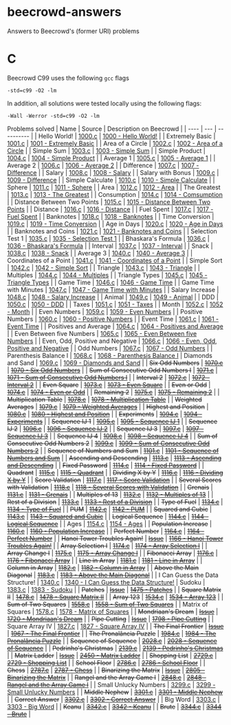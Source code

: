 # beecrowd-answers
Answers to Beecrowd's (former URI) problems

# C

Beecrowd C99 uses the following `gcc` flags

`-std=c99 -O2 -lm`

In addition, all solutions were tested locally using the following flags:

`-Wall -Werror -std=c99 -O2 -lm`

Problems solved
| Name | Source | Description on Beecrowd |
| ---- | --- | ---------- |
| Hello World! | [1000.c](src/C/1000.c) | [1000 - Hello World!](https://judge.beecrowd.com/en/problems/view/1000) |
| Extremely Basic | [1001.c](src/C/1001.c) | [1001 - Extremely Basic](https://judge.beecrowd.com/en/problems/view/1001) |
| Area of a Circle | [1002.c](src/C/1002.c) | [1002 - Area of a Circle](https://judge.beecrowd.com/en/problems/view/1002) |
| Simple Sum | [1003.c](src/C/1003.c) | [1003 - Simple Sum](https://judge.beecrowd.com/en/problems/view/1003) |
| Simple Product | [1004.c](src/C/1004.c) | [1004 - Simple Product](https://judge.beecrowd.com/en/problems/view/1004) |
| Average 1 | [1005.c](src/C/1005.c) | [1005 - Average 1](https://judge.beecrowd.com/en/problems/view/1005) |
| Average 2 | [1006.c](src/C/1006.c) | [1006 - Average 2](https://judge.beecrowd.com/en/problems/view/1006) |
| Difference | [1007.c](src/C/1007.c) | [1007 - Difference](https://judge.beecrowd.com/en/problems/view/1007) |
| Salary | [1008.c](src/C/1008.c) | [1008 - Salary](https://judge.beecrowd.com/en/problems/view/1008) |
| Salary with Bonus | [1009.c](src/C/1009.c) | [1009 - Difference](https://judge.beecrowd.com/en/problems/view/1009) |
| Simple Calculate | [1010.c](src/C/1010.c) | [1010 - Simple Calculate](https://judge.beecrowd.com/en/problems/view/1010) |
| Sphere | [1011.c](src/C/1011.c) | [1011 - Sphere](https://judge.beecrowd.com/en/problems/view/1011) |
| Area | [1012.c](src/C/1012.c) | [1012 - Area](https://judge.beecrowd.com/en/problems/view/1012) |
| The Greatest | [1013.c](src/C/1013.c) | [1013 - The Greatest](https://judge.beecrowd.com/en/problems/view/1013) |
| Consumption | [1014.c](src/C/1014.c) | [1014 - Comsumption](https://judge.beecrowd.com/en/problems/view/1014) |
| Distance Between Two Points | [1015.c](src/C/1015.c) | [1015 - Distance Between Two Points](https://judge.beecrowd.com/en/problems/view/1015) |
| Distance | [1016.c](src/C/1016.c) | [1016 - Distance](https://judge.beecrowd.com/en/problems/view/1016) |
| Fuel Spent | [1017.c](src/C/1017.c) | [1017 - Fuel Spent](https://judge.beecrowd.com/en/problems/view/1017) |
| Banknotes | [1018.c](src/C/1018.c) | [1018 - Banknotes](https://judge.beecrowd.com/en/problems/view/1018) |
| Time Conversion | [1019.c](src/C/1019.c) | [1019 - Time Conversion](https://judge.beecrowd.com/en/problems/view/1019) |
| Age in Days | [1020.c](src/C/1020.c) | [1020 - Age in Days](https://judge.beecrowd.com/en/problems/view/1020) |
| Banknotes and Coins | [1021.c](src/C/1021.c) | [1021 - Banknotes and Coins](https://judge.beecrowd.com/en/problems/view/1021) |
| Selection Test 1 | [1035.c](src/C/1035.c) | [1035 - Selection Test 1](https://judge.beecrowd.com/en/problems/view/1035) |
| Bhaskara's Formula | [1036.c](src/C/1036.c) | [1036 - Bhaskara's Formula](https://judge.beecrowd.com/en/problems/view/1036) |
| Interval | [1037.c](src/C/1037.c) | [1037 - Interval](https://judge.beecrowd.com/en/problems/view/1037) |
| Snack | [1038.c](src/C/1038.c) | [1038 - Snack](https://judge.beecrowd.com/en/problems/view/1038) |
| Average 3 | [1040.c](src/C/1040.c) | [1040 - Average 3](https://judge.beecrowd.com/en/problems/view/1040) |
| Coordinates of a Point | [1041.c](src/C/1041.c) | [1041 - Coordinates of a Point](https://judge.beecrowd.com/en/problems/view/1041) |
| Simple Sort | [1042.c](src/C/1042.c) | [1042 - Simple Sort](https://judge.beecrowd.com/en/problems/view/1042) |
| Triangle | [1043.c](src/C/1043.c) | [1043 - Triangle](https://judge.beecrowd.com/en/problems/view/1043) |
| Multiples | [1044.c](src/C/1044.c) | [1044 - Multiples](https://judge.beecrowd.com/en/problems/view/1044) |
| Triangle Types | [1045.c](src/C/1045.c) | [1045 - Triangle Types](https://judge.beecrowd.com/en/problems/view/1045) |
| Game Time | [1046.c](src/C/1046.c) | [1046 - Game Time](https://judge.beecrowd.com/en/problems/view/1046) |
| Game Time with Minutes | [1047.c](src/C/1047.c) | [1047 - Game Time with Minutes](https://judge.beecrowd.com/en/problems/view/1047) |
| Salary Increase | [1048.c](src/C/1048.c) | [1048 - Salary Increase](https://judge.beecrowd.com/en/problems/view/1048) |
| Animal | [1049.c](src/C/1049.c) | [1049 - Animal](https://judge.beecrowd.com/en/problems/view/1049) |
| DDD | [1050.c](src/C/1050.c) | [1050 - DDD](https://judge.beecrowd.com/en/problems/view/1050) |
| Taxes | [1051.c](src/C/1051.c) | [1051 - Taxes](https://judge.beecrowd.com/en/problems/view/1051) |
| Month | [1052.c](src/C/1052.c) | [1052 - Month](https://judge.beecrowd.com/en/problems/view/1052) |
| Even Numbers | [1059.c](src/C/1059.c) | [1059 - Even Numbers](https://judge.beecrowd.com/en/problems/view/1059) |
| Positive Numbers | [1060.c](src/C/1060.c) | [1060 - Positive Numbers](https://judge.beecrowd.com/en/problems/view/1060) |
| Event Time | [1061.c](src/C/1061.c) | [1061 - Event Time](https://judge.beecrowd.com/en/problems/view/1061) |
| Positives and Average | [1064.c](src/C/1064.c) | [1064 - Positives and Average](https://judge.beecrowd.com/en/problems/view/1064) |
| Even Between five Numbers | [1065.c](src/C/1065.c) | [1065 - Even Between five Numbers](https://judge.beecrowd.com/en/problems/view/1065) |
| Even, Odd, Positive and Negative | [1066.c](src/C/1066.c) | [1066 - Even, Odd, Positive and Negative](https://judge.beecrowd.com/en/problems/view/1066) |
| Odd Numbers | [1067.c](src/C/1067.c) | [1067 - Odd Numbers](https://judge.beecrowd.com/en/problems/view/1067) |
| Parenthesis Balance I | [1068.c](src/C/1068.c) | [1068 - Parenthesis Balance I](https://judge.beecrowd.com/en/problems/view/1068)
| Diamonds and Sand | [1069.c](src/C/1069.c) | [1069 - Diamonds and Sand](https://judge.beecrowd.com/en/problems/view/1069) |
| ~~Six Odd Numbers~~ | ~~[1070.c](src/C/1070.c)~~ | ~~[1070 - Six Odd Numbers](https://judge.beecrowd.com/en/problems/view/1070)~~ |
| ~~Sum of Consecutive Odd Numbers I~~ | ~~[1071.c](src/C/1071.c)~~ | ~~[1071 - Sum of Consecutive Odd Numbers I](https://judge.beecrowd.com/en/problems/view/1071)~~ |
| ~~Interval 2~~ | ~~[1072.c](src/C/1072.c)~~ | ~~[1072 - Interval 2](https://judge.beecrowd.com/en/problems/view/1072)~~ |
| ~~Even Square~~ | ~~[1073.c](src/C/1073.c)~~ | ~~[1073 - Even Square](https://judge.beecrowd.com/en/problems/view/1073)~~ |
| ~~Even or Odd~~ | ~~[1074.c](src/C/1074.c)~~ | ~~[1074 - Even or Odd](https://judge.beecrowd.com/en/problems/view/1074)~~ |
| ~~Remaining 2~~ | ~~[1075.c](src/C/1075.c)~~ | ~~[1075 - Remaining 2](https://judge.beecrowd.com/en/problems/view/1075)~~ |
| ~~Multiplication Table~~ | ~~[1078.c](src/C/1078.c)~~ | ~~[1078 - Multiplication Table](https://judge.beecrowd.com/en/problems/view/1078)~~ |
| ~~Weighted Averages~~ | ~~[1079.c](src/C/1079.c)~~ | ~~[1079 - Weighted Averages](https://judge.beecrowd.com/en/problems/view/1079)~~ |
| ~~Highest and Position~~ | ~~[1080.c](src/C/1080.c)~~ | ~~[1080 - Highest and Position](https://judge.beecrowd.com/en/problems/view/1080)~~ |
| ~~Experiments~~ | ~~[1094.c](src/C/1094.c)~~ | ~~[1094 - Experiments](https://judge.beecrowd.com/en/problems/view/1094)~~ |
| ~~Sequence IJ 1~~ | ~~[1095.c](src/C/1095.c)~~ | ~~[1095 - Sequence IJ 1](https://judge.beecrowd.com/en/problems/view/1095)~~ |
| ~~Sequence IJ 2~~ | ~~[1096.c](src/C/1096.c)~~ | ~~[1096 - Sequence IJ 2](https://judge.beecrowd.com/en/problems/view/1096)~~ |
| ~~Sequence IJ 3~~ | ~~[1097.c](src/C/1097.c)~~ | ~~[1097 - Sequence IJ 3](https://judge.beecrowd.com/en/problems/view/1097)~~ |
| ~~Sequence IJ 4~~ | ~~[1098.c](src/C/1098.c)~~ | ~~[1098 - Sequence IJ 4](https://judge.beecrowd.com/en/problems/view/1098)~~ |
| ~~Sum of Consecutive Odd Numbers 2~~ | ~~[1099.c](src/C/1099.c)~~ | ~~[1099 - Sum of Consecutive Odd Numbers 2](https://judge.beecrowd.com/en/problems/view/1099)~~ |
| ~~Sequence of Numbers and Sum~~ | ~~[1101.c](src/C/1101.c)~~ | ~~[1101 - Sequence of Numbers and Sum](https://judge.beecrowd.com/en/problems/view/1101)~~ |
| ~~Ascending and Descending~~ | ~~[1113.c](src/C/1113.c)~~ | ~~[1113 - Ascending and Descending](https://judge.beecrowd.com/en/problems/view/1113)~~ |
| ~~Fixed Password~~ | ~~[1114.c](src/C/1114.c)~~ | ~~[1114 - Fixed Password](https://judge.beecrowd.com/en/problems/view/1114)~~ |
| ~~Quadrant~~ | ~~[1115.c](src/C/1115.c)~~ | ~~[1115 - Quadrant](https://judge.beecrowd.com/en/problems/view/1115)~~ |
| ~~Dividing X by Y~~ | ~~[1116.c](src/C/1116.c)~~ | ~~[1116 - Dividing X by Y](https://judge.beecrowd.com/en/problems/view/1116)~~ |
| ~~Score Validation~~ | ~~[1117.c](src/C/1117.c)~~ | ~~[1117 - Score Validation](https://judge.beecrowd.com/en/problems/view/1117)~~ |
| ~~Several Scores with Validation~~ | ~~[1118.c](src/C/1118.c)~~ | ~~[1118 - Several Scores with Validation](https://judge.beecrowd.com/en/problems/view/1118)~~ |
| ~~Grenais~~ | ~~[1131.c](src/C/1131.c)~~ | ~~[1131 - Grenais](https://judge.beecrowd.com/en/problems/view/1131)~~ |
| ~~Multiples of 13~~ | ~~[1132.c](src/C/1132.c)~~ | ~~[1132 - Multiples of 13](https://judge.beecrowd.com/en/problems/view/1132)~~ |
| ~~Rest of a Division~~ | ~~[1133.c](src/C/1133.c)~~ | ~~[1133 - Rest of a Division](https://judge.beecrowd.com/en/problems/view/1133)~~ |
| ~~Type of Fuel~~ | ~~[1134.c](src/C/1134.c)~~ | ~~[1134 - Type of Fuel](https://judge.beecrowd.com/en/problems/view/1134)~~ |
| ~~PUM~~ | ~~[1142.c](src/C/1142.c)~~ | ~~[1142 - PUM](https://judge.beecrowd.com/en/problems/view/1142)~~ |
| ~~Squared and Cubic~~ | ~~[1143.c](src/C/1143.c)~~ | ~~[1143 - Squared and Cubic](https://judge.beecrowd.com/en/problems/view/1143)~~ |
| ~~Logical Sequence~~ | ~~[1144.c](src/C/1144.c)~~ | ~~[1144 - Logical Sequence](https://judge.beecrowd.com/en/problems/view/1144)~~ |
| Ages | [1154.c](src/C/1154.c) | [1154 - Ages](https://judge.beecrowd.com/en/problems/view/1154) |
| ~~Population Increase~~ | ~~[1160.c](src/C/1160.c)~~ | ~~[1160 - Population Increase](https://judge.beecrowd.com/en/problems/view/1160)~~ |
| ~~Perfect Number~~ | ~~[1164.c](src/C/1164.c)~~ | ~~[1164 - Perfect Number](https://judge.beecrowd.com/en/problems/view/1164)~~ |
| ~~Hanoi Tower Troubles Again!~~ | ~~[Issue](https://github.com/otavio-f/beecrowd-answers/issues/2)~~ | ~~[1166 - Hanoi Tower Troubles Again!](https://judge.beecrowd.com/en/problems/view/1166)~~ |
| ~~Array Selection I~~ | ~~[1174.c](src/C/1174.c)~~ | ~~[1174 - Array Selection I](https://judge.beecrowd.com/en/problems/view/1174)~~ |
| ~~Array Change I~~ | ~~[1175.c](src/C/1175.c)~~ | ~~[1175 - Array Change I](https://judge.beecrowd.com/en/problems/view/1175)~~ |
| ~~Fibonacci Array~~ | ~~[1176.c](src/C/1176.c)~~ | ~~[1176 - Fibonacci Array](https://judge.beecrowd.com/en/problems/view/1176)~~ |
| ~~Line in Array~~ | ~~[1181.c](src/C/1181.c)~~ | ~~[1181 - Line in Array](https://judge.beecrowd.com/en/problems/view/1181)~~ |
| ~~Column in Array~~ | ~~[1182.c](src/C/1182.c)~~ | ~~[1182 - Column in Array](https://judge.beecrowd.com/en/problems/view/1182)~~ |
| ~~Above the Main Diagonal~~ | ~~[1183.c](src/C/1183.c)~~ | ~~[1183 - Above the Main Diagonal](https://judge.beecrowd.com/en/problems/view/1183)~~ |
| I Can Guess the Data Structure! | [1340.c](src/C/1340.c) | [1340 - I Can Guess the Data Structure!](https://judge.beecrowd.com/en/problems/view/1340)
| Sudoku | [1383.c](src/C/1383.c) | [1383 - Sudoku](https://judge.beecrowd.com/en/problems/view/1383) |
| ~~Patches~~ | ~~[Issue](https://github.com/otavio-f/beecrowd-answers/issues/2)~~ | ~~[1475 - Patches](https://judge.beecrowd.com/en/problems/view/1475)~~ |
| ~~Square Matrix II~~ | ~~[1478.c](src/C/1478.c)~~ | ~~[1478 - Square Matrix II](https://judge.beecrowd.com/en/problems/view/1478)~~ |
| ~~Array 123~~ | ~~[1534.c](src/C/1534.c)~~ | ~~[1534 - Array 123](https://judge.beecrowd.com/en/problems/view/1534)~~ |
| ~~Sum of Two Squares~~ | ~~[1558.c](src/C/1558.c)~~ | ~~[1558 - Sum of Two Squares](https://judge.beecrowd.com/en/problems/view/1558)~~ |
| Matrix of Squares | [1578.c](src/C/1578.c) | [1578 - Matrix of Squares](https://judge.beecrowd.com/en/problems/view/1578) |
| ~~Mondriaan's Dream~~ | ~~[Issue](https://github.com/otavio-f/beecrowd-answers/issues/2)~~ | ~~[1720 - Mondriaan's Dream](https://judge.beecrowd.com/en/problems/view/1720)~~ |
| ~~Pipe Cutting~~ | ~~[Issue](https://github.com/otavio-f/beecrowd-answers/issues/2)~~ | ~~[1798 - Pipe Cutting](https://judge.beecrowd.com/en/problems/view/1798)~~ |
| Square Array IV | [1827.c](src/C/1827.c) | [1827 - Square Array IV](https://judge.beecrowd.com/en/problems/view/1827) |
| ~~The Final Frontier~~ | ~~[Issue](https://github.com/otavio-f/beecrowd-answers/issues/2)~~ | ~~[1967 - The Final Frontier](https://judge.beecrowd.com/en/problems/view/1967)~~ |
| ~~The Pronalância Puzzle~~ | ~~[1984.c](src/C/1984.c)~~ | ~~[1984 - The Pronalância Puzzle](https://judge.beecrowd.com/en/problems/view/1984)~~ |
| ~~Sequence of Sequence~~ | ~~[2028.c](src/C/2028.c)~~ | ~~[2028 - Sequence of Sequence](https://judge.beecrowd.com/en/problems/view/2028)~~ |
| ~~Pedrinho's Christmas~~ | ~~[2139.c](src/C/2139.c)~~ | ~~[2139 - Pedrinho's Christmas](https://judge.beecrowd.com/en/problems/view/2139)~~ |
| ~~Matrix Ladder~~ | ~~[Issue](https://github.com/otavio-f/beecrowd-answers/issues/2)~~ | ~~[2450 - Matrix Ladder](https://judge.beecrowd.com/en/problems/view/2450)~~ |
| ~~Shopping List~~ | ~~[2729.c](src/C/2729.c)~~ | ~~[2729 - Shopping List](https://judge.beecrowd.com/en/problems/view/2729)~~ |
| ~~School Floor~~ | ~~[2786.c](src/C/2786.c)~~ | ~~[2786 - School Floor](https://judge.beecrowd.com/en/problems/view/2786)~~ |
| ~~Chess~~ | ~~[2787.c](src/C/2787.c)~~ | ~~[2787 - Chess](https://judge.beecrowd.com/en/problems/view/2787)~~ |
| ~~Binarizing the Matrix~~ | ~~[Issue](https://github.com/otavio-f/beecrowd-answers/issues/2)~~ | ~~[2805 - Binarizing the Matrix](https://judge.beecrowd.com/en/problems/view/2786)~~ |
| ~~Rangel and the Array Game I~~ | ~~[2848.c](src/C/2848.c)~~ | ~~[2848 - Rangel and the Array Game I](https://judge.beecrowd.com/en/problems/view/2848)~~ |
| Small Unlucky Numbers | [3299.c](src/C/3299.c) | [3299 - Small Unlucky Numbers](https://judge.beecrowd.com/en/problems/view/3299) |
| ~~Middle Nephew~~ | ~~[3301.c](src/C/3301.c)~~ | ~~[3301 - Middle Nephew](https://judge.beecrowd.com/en/problems/view/3301)~~ |
| ~~Correct Answer~~ | ~~[3302.c](src/C/3302.c)~~ | ~~[3302 - Correct Answer](https://judge.beecrowd.com/en/problems/view/3302)~~ |
| Big Word | [3303.c](src/C/3303.c) | [3303 - Big Word](https://judge.beecrowd.com/en/problems/view/3303) |
| ~~Keanu~~ | ~~[3342.c](src/C/3342.c)~~ | ~~[3342 - Keanu](https://judge.beecrowd.com/en/problems/view/3342)~~ |
| ~~Brute~~ | ~~[3344.c](src/C/3344.c)~~ | ~~[3344 - Brute](https://judge.beecrowd.com/en/problems/view/3344)~~ |

